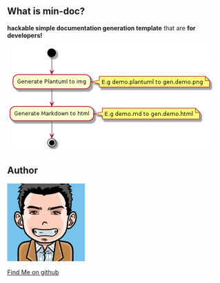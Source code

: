 ## What is min-doc?

**hackable simple documentation generation template** that are **for developers!**

![Generate flow](./plantuml/gen.flow.png)

## Author

![Author](./img/author.png)

[Find Me on github](https://github.com/chungchi300)
